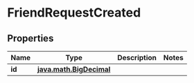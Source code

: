 
# FriendRequestCreated

## Properties
Name | Type | Description | Notes
------------ | ------------- | ------------- | -------------
**id** | [**java.math.BigDecimal**](java.math.BigDecimal.md) |  | 



